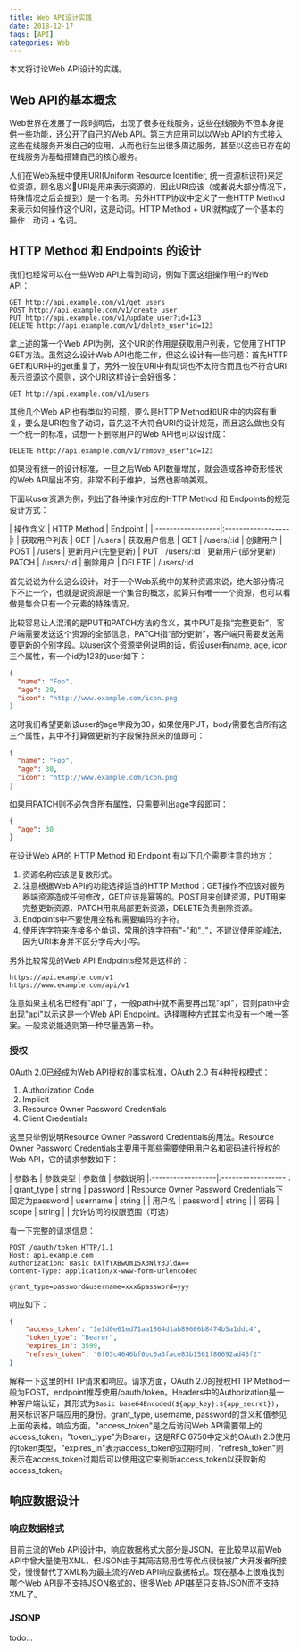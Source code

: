 ```yaml
---
title: Web API设计实践
date: 2018-12-17
tags: [API]
categories: Web
---
```


本文将讨论Web API设计的实践。

<!--more-->

## Web API的基本概念

Web世界在发展了一段时间后，出现了很多在线服务，这些在线服务不但本身提供一些功能，还公开了自己的Web API。第三方应用可以以Web API的方式接入这些在线服务开发自己的应用，从而也衍生出很多周边服务，甚至以这些已存在的在线服务为基础搭建自己的核心服务。

人们在Web系统中使用URI(Uniform Resource Identifier, 统一资源标识符)来定位资源，顾名思义URI是用来表示资源的，因此URI应该（或者说大部分情况下，特殊情况之后会提到）是一个名词。另外HTTP协议中定义了一些HTTP Method来表示如何操作这个URI，这是动词。HTTP Method + URI就构成了一个基本的操作：动词 + 名词。


## HTTP Method 和 Endpoints 的设计

我们也经常可以在一些Web API上看到动词，例如下面这组操作用户的Web API：

```
GET http://api.example.com/v1/get_users
POST http://api.example.com/v1/create_user
PUT http://api.example.com/v1/update_user?id=123
DELETE http://api.example.com/v1/delete_user?id=123
```

拿上述的第一个Web API为例，这个URI的作用是获取用户列表，它使用了HTTP GET方法。虽然这么设计Web API也能工作，但这么设计有一些问题：首先HTTP GET和URI中的get重复了，另外一般在URI中有动词也不太符合而且也不符合URI表示资源这个原则，这个URI这样设计会好很多：

```
GET http://api.example.com/v1/users
```

其他几个Web API也有类似的问题，要么是HTTP Method和URI中的内容有重复，要么是URI包含了动词，首先这不大符合URI的设计规范，而且这么做也没有一个统一的标准，试想一下删除用户的Web API也可以设计成：

```
DELETE http://api.example.com/v1/remove_user?id=123
```

如果没有统一的设计标准，一旦之后Web API数量增加，就会造成各种奇形怪状的Web API层出不穷，非常不利于维护，当然也影响美观。

下面以user资源为例，列出了各种操作对应的HTTP Method 和 Endpoints的规范设计方式：

| 操作含义 | HTTP Method | Endpoint |
|:------------------|:------------------|:
| 获取用户列表  | GET | /users
| 获取用户信息    | GET | /users/:id
| 创建用户   | POST | /users
| 更新用户(完整更新) | PUT | /users/:id
| 更新用户(部分更新) | PATCH | /users/:id
| 删除用户 | DELETE | /users/:id

首先说说为什么这么设计，对于一个Web系统中的某种资源来说，绝大部分情况下不止一个，也就是说资源是一个集合的概念，就算只有唯一一个资源，也可以看做是集合只有一个元素的特殊情况。

比较容易让人混淆的是PUT和PATCH方法的含义，其中PUT是指“完整更新”，客户端需要发送这个资源的全部信息，PATCH指“部分更新”，客户端只需要发送需要更新的个别字段。以user这个资源举例说明的话，假设user有name, age, icon三个属性，有一个id为123的user如下：

```json
{
  "name": "Foo",
  "age": 29,
  "icon": "http://www.example.com/icon.png
}
```

这时我们希望更新该user的age字段为30，如果使用PUT，body需要包含所有这三个属性，其中不打算做更新的字段保持原来的值即可：

```json
{
  "name": "Foo",
  "age": 30,
  "icon": "http://www.example.com/icon.png
}
```

如果用PATCH则不必包含所有属性，只需要列出age字段即可：

```json
{
  "age": 30
}
```

在设计Web API的 HTTP Method 和 Endpoint 有以下几个需要注意的地方：

1. 资源名称应该是复数形式。
2. 注意根据Web API的功能选择适当的HTTP Method：GET操作不应该对服务器端资源造成任何修改，GET应该是幂等的。POST用来创建资源，PUT用来完整更新资源，PATCH用来局部更新资源，DELETE负责删除资源。
3. Endpoints中不要使用空格和需要编码的字符。
4. 使用连字符来连接多个单词，常用的连字符有"-"和"_"，不建议使用驼峰法，因为URI本身并不区分字母大小写。

另外比较常见的Web API Endpoints经常是这样的：

```
https://api.example.com/v1
https://www.example.com/api/v1
```

注意如果主机名已经有"api"了，一般path中就不需要再出现"api"，否则path中会出现"api"以示这是一个Web API Endpoint。选择哪种方式其实也没有一个唯一答案。一般来说能选则第一种尽量选第一种。

### 授权

OAuth 2.0已经成为Web API授权的事实标准，OAuth 2.0 有4种授权模式：

1. Authorization Code
2. Implicit
3. Resource Owner Password Credentials
4. Client Credentials

这里只举例说明Resource Owner Password Credentials的用法。Resource Owner Password Credentials主要用于那些需要使用用户名和密码进行授权的Web API，它的请求参数如下：

| 参数名 | 参数类型 | 参数值 | 参数说明
|:------------------|:------------------|:
| grant_type  | string | password | Resource Owner Password Credentials下固定为password
| username  | string |  | 用户名
| password  | string |  | 密码
| scope  | string |  | 允许访问的权限范围（可选）

看一下完整的请求信息：

```
POST /oauth/token HTTP/1.1
Host: api.example.com
Authorization: Basic bXlfYXBwOm15X3NlY3JldA==
Content-Type: application/x-www-form-urlencoded

grant_type=password&username=xxx&password=yyy
```

响应如下：

```json
{
    "access_token": "1e1d0e61ed71aa1864d1ab89606b8474b5a1ddc4",
    "token_type": "Bearer",
    "expires_in": 3599,
    "refresh_token": "6f03c4646bf0bc0a3face83b1561f86692ad45f2"
}
```

解释一下这里的HTTP请求和响应。请求方面，OAuth 2.0的授权HTTP Method一般为POST，endpoint推荐使用/oauth/token。Headers中的Authorization是一种客户端认证，其形式为`Basic base64Encoded(${app_key}:${app_secret})`，用来标识客户端应用的身份。grant_type, username, password的含义和值参见上面的表格。响应方面，"access_token"是之后访问Web API需要带上的access_token，"token_type"为Bearer，这是RFC 6750中定义的OAuth 2.0使用的token类型，"expires_in"表示access_token的过期时间，"refresh_token"则表示在access_token过期后可以使用这它来刷新access_token以获取新的access_token。


## 响应数据设计

### 响应数据格式

目前主流的Web API设计中，响应数据格式大部分是JSON。在比较早以前Web API中曾大量使用XML，但JSON由于其简洁易用性等优点很快被广大开发者所接受，慢慢替代了XML称为最主流的Web API响应数据格式。现在基本上很难找到哪个Web API是不支持JSON格式的，很多Web API甚至只支持JSON而不支持XML了。

### JSONP

todo...